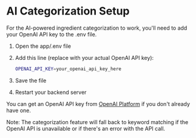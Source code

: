 # AI Categorization Setup

For the AI-powered ingredient categorization to work, you'll need to add your OpenAI API key to the .env file.

1. Open the app/.env file
2. Add this line (replace with your actual OpenAI API key):

   ```bash
   OPENAI_API_KEY=your_openai_api_key_here
   ```

3. Save the file
4. Restart your backend server

You can get an OpenAI API key from [OpenAI Platform](https://platform.openai.com/) if you don't already have one.

Note: The categorization feature will fall back to keyword matching if the OpenAI API is unavailable or if there's an error with the API call.
